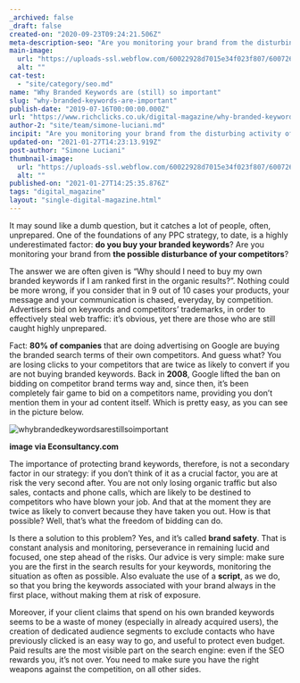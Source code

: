 ```yaml
---
_archived: false
_draft: false
created-on: "2020-09-23T09:24:21.506Z"
meta-description-seo: "Are you monitoring your brand from the disturbing activity of your competitors? That's why buying your own branded keywords is never a waste."
main-image:
  url: "https://uploads-ssl.webflow.com/60022928d7015e34f023f807/60072662e90a14f45c74410a_5f6b142659b3376ea155f727_Branded-Keywords-ITA.jpg"
  alt: ""
cat-test:
  - "site/category/seo.md"
name: "Why Branded Keywords are (still) so important"
slug: "why-branded-keywords-are-important"
publish-date: "2019-07-16T00:00:00.000Z"
url: "https://www.richclicks.co.uk/digital-magazine/why-branded-keywords-are-important"
author-2: "site/team/simone-luciani.md"
incipit: "Are you monitoring your brand from the disturbing activity of your competitors? That's why buying your own branded keywords is never a waste."
updated-on: "2021-01-27T14:23:13.919Z"
post-author: "Simone Luciani"
thumbnail-image:
  url: "https://uploads-ssl.webflow.com/60022928d7015e34f023f807/60072662e90a14f45c74410a_5f6b142659b3376ea155f727_Branded-Keywords-ITA.jpg"
  alt: ""
published-on: "2021-01-27T14:25:35.876Z"
tags: "digital_magazine"
layout: "single-digital-magazine.html"
---
```


It may sound like a dumb question, but it catches a lot of people, often, unprepared. One of the foundations of any PPC strategy, to date, is a highly underestimated factor: **do you buy your branded keywords**? Are you monitoring your brand from **the possible disturbance of your competitors**?

The answer we are often given is “Why should I need to buy my own branded keywords if I am ranked first in the organic results?”. Nothing could be more wrong, if you consider that in 9 out of 10 cases your products, your message and your communication is chased, everyday, by competition. Advertisers bid on keywords and competitors’ trademarks, in order to effectively steal web traffic: it’s obvious, yet there are those who are still caught highly unprepared.

Fact: **80% of companies** that are doing advertising on Google are buying the branded search terms of their own competitors. And guess what? You are losing clicks to your competitors that are twice as likely to convert if you are not buying branded keywords. Back in **2008**, Google lifted the ban on bidding on competitor brand terms way and, since then, it’s been completely fair game to bid on a competitors name, providing you don’t mention them in your ad content itself. Which is pretty easy, as you can see in the picture below.

![whybrandedkeywordsarestillsoimportant](https://uploads-ssl.webflow.com/60022928d7015e34f023f807/60022928d7015eb2cc23faac_whybrandedkeywordsarestillsoimportant.png)

**image via Econsultancy.com**

The importance of protecting brand keywords, therefore, is not a secondary factor in our strategy: if you don’t think of it as a crucial factor, you are at risk the very second after. You are not only losing organic traffic but also sales, contacts and phone calls, which are likely to be destined to competitors who have blown your job. And that at the moment they are twice as likely to convert because they have taken you out. How is that possible? Well, that’s what the freedom of bidding can do.

Is there a solution to this problem? Yes, and it’s called **brand safety**. That is constant analysis and monitoring, perseverance in remaining lucid and focused, one step ahead of the risks. Our advice is very simple: make sure you are the first in the search results for your keywords, monitoring the situation as often as possible. Also evaluate the use of a **script**, as we do, so that you bring the keywords associated with your brand always in the first place, without making them at risk of exposure.

Moreover, if your client claims that spend on his own branded keywords seems to be a waste of money (especially in already acquired users), the creation of dedicated audience segments to exclude contacts who have previously clicked is an easy way to go, and useful to protect even budget. Paid results are the most visible part on the search engine: even if the SEO rewards you, it’s not over. You need to make sure you have the right weapons against the competition, on all other sides.

